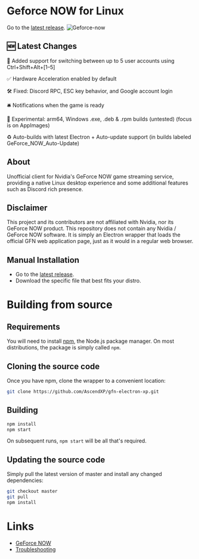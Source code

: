 # Geforce NOW for Linux
Go to the [latest release](https://github.com/AscendXP/gfn-electron-xp/releases/latest).
![Geforce-now](https://github.com/user-attachments/assets/5968ad3b-fabc-40cc-ab86-1f39eda7a8fa)

## 🆕 Latest Changes
🎹 Added support for switching between up to 5 user accounts using Ctrl+Shift+Alt+[1–5]

✅ Hardware Acceleration enabled by default  

🛠️ Fixed: Discord RPC, ESC key behavior, and Google account login  

🛎️ Notifications when the game is ready  

🧪 Experimental: arm64, Windows .exe, .deb & .rpm builds  (untested) (focus is on AppImages)

♻️ Auto-builds with latest Electron + Auto-update support (in builds labeled GeForce_NOW_Auto-Update)

## About
Unofficial client for Nvidia's GeForce NOW game streaming service, providing a native Linux desktop experience and some additional features such as Discord rich presence.

## Disclaimer

This project and its contributors are not affiliated with Nvidia, nor its GeForce NOW product. This repository does not contain any Nvidia / GeForce NOW software. It is simply an Electron wrapper that loads the official GFN web application page, just as it would in a regular web browser.


## Manual Installation

 - Go to the [latest release](https://github.com/AscendXP/gfn-electron-xp/releases/latest).
 - Download the specific file that best fits your distro.


# Building from source

## Requirements

You will need to install [npm](https://www.npmjs.com/), the Node.js package manager. On most distributions, the package is simply called `npm`.

## Cloning the source code

Once you have npm, clone the wrapper to a convenient location:

```bash
git clone https://github.com/AscendXP/gfn-electron-xp.git
```

## Building

```bash
npm install
npm start
```

On subsequent runs, `npm start` will be all that's required.

## Updating the source code

Simply pull the latest version of master and install any changed dependencies:

```bash
git checkout master
git pull
npm install
```

# Links
 - [GeForce NOW](https://nvidia.com/en-eu/geforce-now)
 - [Troubleshooting](https://github.com/hmlendea/gfn-electron/wiki/Troubleshooting)
